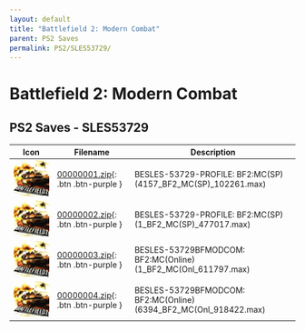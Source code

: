 ```yaml
---
layout: default
title: "Battlefield 2: Modern Combat"
parent: PS2 Saves
permalink: PS2/SLES53729/
---
```

# Battlefield 2: Modern Combat

## PS2 Saves - SLES53729

| Icon | Filename | Description |
|------|----------|-------------|
| ![Battlefield 2: Modern Combat](icon0.png) | [00000001.zip](00000001.zip){: .btn .btn-purple } | BESLES-53729-PROFILE: BF2:MC(SP) (4157_BF2_MC(SP)_102261.max) |
| ![Battlefield 2: Modern Combat](icon0.png) | [00000002.zip](00000002.zip){: .btn .btn-purple } | BESLES-53729-PROFILE: BF2:MC(SP) (1_BF2_MC(SP)_477017.max) |
| ![Battlefield 2: Modern Combat](icon0.png) | [00000003.zip](00000003.zip){: .btn .btn-purple } | BESLES-53729BFMODCOM: BF2:MC(Online) (1_BF2_MC(Onl_611797.max) |
| ![Battlefield 2: Modern Combat](icon0.png) | [00000004.zip](00000004.zip){: .btn .btn-purple } | BESLES-53729BFMODCOM: BF2:MC(Online) (6394_BF2_MC(Onl_918422.max) |
